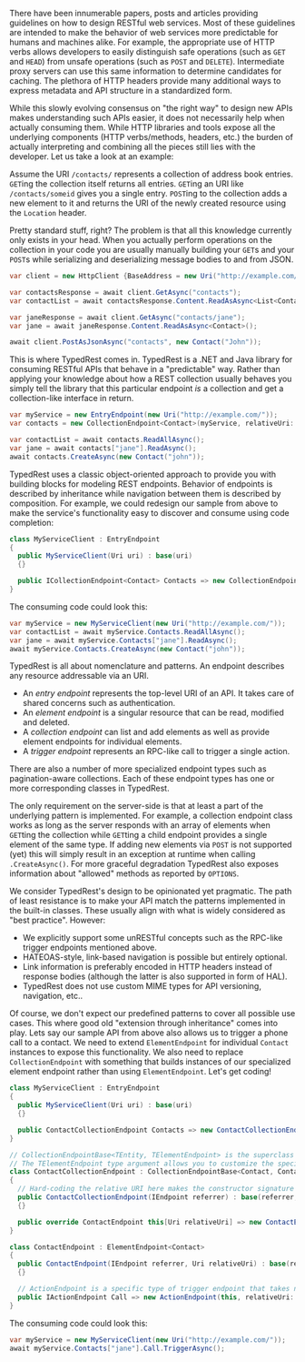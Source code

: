 There have been innumerable papers, posts and articles providing guidelines on how to design RESTful web services. Most of these guidelines are intended to make the behavior of web services more predictable for humans and machines alike. For example, the appropriate use of HTTP verbs allows developers to easily distinguish safe operations (such as `GET` and `HEAD`) from unsafe operations (such as `POST` and `DELETE`). Intermediate proxy servers can use this same information to determine candidates for caching. The plethora of HTTP headers provide many additional ways to express metadata and API structure in a standardized form.

While this slowly evolving consensus on "the right way" to design new APIs makes understanding such APIs easier, it does not necessarily help when actually consuming them. While HTTP libraries and tools expose all the underlying components (HTTP verbs/methods, headers, etc.) the burden of actually interpreting and combining all the pieces still lies with the developer. Let us take a look at an example:

Assume the URI `/contacts/` represents a collection of address book entries. `GET`ing the collection itself returns all entries. `GET`ing an URI like `/contacts/someid` gives you a single entry. `POST`ing to the collection adds a new element to it and returns the URI of the newly created resource using the `Location` header.

Pretty standard stuff, right? The problem is that all this knowledge currently only exists in your head. When you actually perform operations on the collection in your code you are usually manually building your `GET`s and your `POST`s while serializing and deserializing message bodies to and from JSON.

```csharp
var client = new HttpClient {BaseAddress = new Uri("http://example.com/")};

var contactsResponse = await client.GetAsync("contacts");
var contactList = await contactsResponse.Content.ReadAsAsync<List<Contact>>();

var janeResponse = await client.GetAsync("contacts/jane");
var jane = await janeResponse.Content.ReadAsAsync<Contact>();

await client.PostAsJsonAsync("contacts", new Contact("John"));
```

This is where TypedRest comes in. TypedRest is a .NET and Java library for consuming RESTful APIs that behave in a "predictable" way. Rather than applying your knowledge about how a REST collection usually behaves you simply tell the library that this particular endpoint *is* a collection and get a collection-like interface in return.

```csharp
var myService = new EntryEndpoint(new Uri("http://example.com/"));
var contacts = new CollectionEndpoint<Contact>(myService, relativeUri: "contacts");

var contactList = await contacts.ReadAllAsync();
var jane = await contacts["jane"].ReadAsync();
await contacts.CreateAsync(new Contact("john"));
```

TypedRest uses a classic object-oriented approach to provide you with building blocks for modeling REST endpoints. Behavior of endpoints is described by inheritance while navigation between them is described by composition. For example, we could redesign our sample from above to make the service's functionality easy to discover and consume using code completion:

```csharp
class MyServiceClient : EntryEndpoint
{
  public MyServiceClient(Uri uri) : base(uri)
  {}

  public ICollectionEndpoint<Contact> Contacts => new CollectionEndpoint<Contact>(this, relativeUri: "contacts");
}
```

The consuming code could look this:

```csharp
var myService = new MyServiceClient(new Uri("http://example.com/"));
var contactList = await myService.Contacts.ReadAllAsync();
var jane = await myService.Contacts["jane"].ReadAsync();
await myService.Contacts.CreateAsync(new Contact("john"));
```

TypedRest is all about nomenclature and patterns. An endpoint describes any resource addressable via an URI.

- An *entry endpoint* represents the top-level URI of an API. It takes care of shared concerns such as authentication.
- An *element endpoint* is a singular resource that can be read, modified and deleted.
- A *collection endpoint* can list and add elements as well as provide element endpoints for individual elements.
- A *trigger endpoint* represents an RPC-like call to trigger a single action.

There are also a number of more specialized endpoint types such as pagination-aware collections. Each of these endpoint types has one or more corresponding classes in TypedRest. 

The only requirement on the server-side is that at least a part of the underlying pattern is implemented. For example, a collection endpoint class works as long as the server responds with an array of elements when `GET`ting the collection while `GET`ting a child endpoint provides a single element of the same type. If adding new elements via `POST` is not supported (yet) this will simply result in an exception at runtime when calling `.CreateAsync()`. For more graceful degradation TypedRest also exposes information about "allowed" methods as reported by `OPTIONS`.

We consider TypedRest's design to be opinionated yet pragmatic. The path of least resistance is to make your API match the patterns implemented in the built-in classes. These usually align with what is widely considered as "best practice". However:

- We explicitly support some unRESTful concepts such as the RPC-like trigger endpoints mentioned above.
- HATEOAS-style, link-based navigation is possible but entirely optional.
- Link information is preferably encoded in HTTP headers instead of response bodies (although the latter is also supported in form of HAL).
- TypedRest does not use custom MIME types for API versioning, navigation, etc..

Of course, we don't expect our predefined patterns to cover all possible use cases. This where good old "extension through inheritance" comes into play. Lets say our sample API from above also allows us to trigger a phone call to a contact. We need to extend `ElementEndpoint` for individual `Contact` instances to expose this functionality. We also need to replace `CollectionEndpoint` with something that builds instances of our specialized element endpoint rather than using `ElementEndpoint`. Let's get coding!

```csharp
class MyServiceClient : EntryEndpoint
{
  public MyServiceClient(Uri uri) : base(uri)
  {}

  public ContactCollectionEndpoint Contacts => new ContactCollectionEndpoint(this);
}

// CollectionEndpointBase<TEntity, TElementEndpoint> is the superclass of CollectionEndpoint<TEntity>.
// The TElementEndpoint type argument allows you to customize the specific type of element endpoint it creates.
class ContactCollectionEndpoint : CollectionEndpointBase<Contact, ContactEndpoint>
{
  // Hard-coding the relative URI here makes the constructor signature nicer
  public ContactCollectionEndpoint(IEndpoint referrer) : base(referrer, relativeUri: "contacts")
  {}

  public override ContactEndpoint this[Uri relativeUri] => new ContactEndpoint(this, relativeUri);
}

class ContactEndpoint : ElementEndpoint<Contact>
{
  public ContactEndpoint(IEndpoint referrer, Uri relativeUri) : base(referrer, relativeUri)
  {}

  // ActionEndpoint is a specific type of trigger endpoint that takes no input and provides no output
  public IActionEndpoint Call => new ActionEndpoint(this, relativeUri: "call");
}
```

The consuming code could look this:

```csharp
var myService = new MyServiceClient(new Uri("http://example.com/"));
await myService.Contacts["jane"].Call.TriggerAsync();
```
